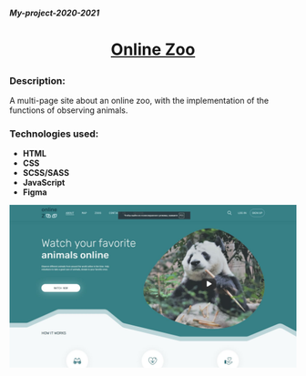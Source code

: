 ##### My-project-2020-2021

# <p align="center">[Online Zoo](https://ckachok.github.io/My-project-2020-2021/online-zoo/pages/landing/)</p>

### Description:
A multi-page site about an online zoo, with the implementation of the functions of observing animals.

### Technologies used:

- **HTML** 
- **CSS**
- **SCSS/SASS**
- **JavaScript**
- **Figma**

![Illustration for the project](https://github.com/ckachok/My-project-2020-2021/blob/preview/image/online-zoo.JPG)